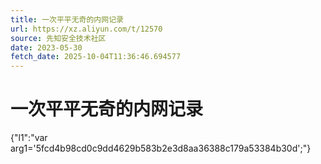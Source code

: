 ```yaml
---
title: 一次平平无奇的内网记录
url: https://xz.aliyun.com/t/12570
source: 先知安全技术社区
date: 2023-05-30
fetch_date: 2025-10-04T11:36:46.694577
---
```


# 一次平平无奇的内网记录

{"l1":"var arg1='5fcd4b98cd0c9dd4629b583b2e3d8aa36388c179a53384b30d';"}